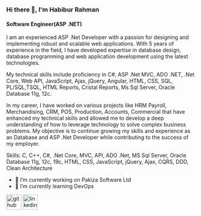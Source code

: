 ### Hi there 👋, I'm Habibur Rahman
#### Software Engineer(ASP .NET)

I am an experienced ASP .Net Developer with a passion for designing and implementing robust and scalable web applications. With 5 years of experience in the field, I have developed expertise in database design, database programming and web application development using the latest technologies.

My technical skills include proficiency in C#, ASP .Net MVC, ADO .NET, .Net Core, Web API, JavaScript, Ajax, jQuery, Angular, HTML, CSS, SQL, PL/SQL,TSQL, HTML Reports, Cristal Reports, Ms Sql Server, Oracle Database 11g, 12c.

In my career, I have worked on various projects like HRM Payroll, Merchandising, CRM, POS, Production, Accounts, Commercial that have enhanced my technical skills and allowed me to develop a deep understanding of how to leverage technology to solve complex business problems. My objective is to continue growing my skills and experience as an Database and ASP .Net Developer while contributing to the success of my employer.

Skills: C, C++, C#, .Net Core, MVC, API, ADO .Net, MS Sql Server, Oracle Database 11g, 12c, 19c, HTML, CSS, JavaScript, jQuery, Ajax, CQRS, DDD, Clean Architecture

- 🔭 I’m currently working on Pakiza Software Ltd 
- 🌱 I’m currently learning DevOps 


[<img src='https://cdn.jsdelivr.net/npm/simple-icons@3.0.1/icons/github.svg' alt='github' height='40'>](https://github.com/https://github.com/Habib34seu)  [<img src='https://cdn.jsdelivr.net/npm/simple-icons@3.0.1/icons/linkedin.svg' alt='linkedin' height='40'>](https://www.linkedin.com/in/www.linkedin.com/in/seu-habib/)  

